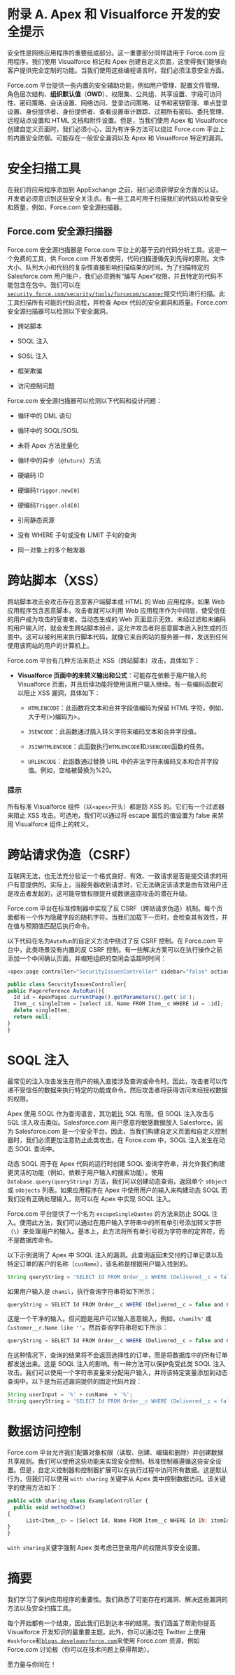 # 附录 A. Apex 和 Visualforce 开发的安全提示

安全性是网络应用程序的重要组成部分。这一重要部分同样适用于 Force.com 应用程序。我们使用 Visualforce 标记和 Apex 创建自定义页面，这使得我们能够向客户提供完全定制的功能。当我们使用这些编程语言时，我们必须注意安全方面。

Force.com 平台提供一些内置的安全辅助功能，例如用户管理、配置文件管理、角色层次结构、**组织默认值**（**OWD**）、权限集、公共组、共享设置、字段可访问性、密码策略、会话设置、网络访问、登录访问策略、证书和密钥管理、单点登录设置、身份提供者、身份提供者、查看设置审计跟踪、过期所有密码、委托管理、远程站点设置和 HTML 文档和附件设置。但是，当我们使用 Apex 和 Visualforce 创建自定义页面时，我们必须小心，因为有许多方法可以绕过 Force.com 平台上的内置安全防御。可能存在一般安全漏洞以及 Apex 和 Visualforce 特定的漏洞。

# 安全扫描工具

在我们将应用程序添加到 AppExchange 之前，我们必须获得安全方面的认证。开发者必须意识到这些安全关注点。有一些工具可用于扫描我们的代码以检查安全和质量，例如，Force.com 安全源扫描器。

## Force.com 安全源扫描器

Force.com 安全源扫描器是 Force.com 平台上的基于云的代码分析工具。这是一个免费的工具，供 Force.com 开发者使用，代码扫描遵循先到先得的原则。文件大小、队列大小和代码的复杂性直接影响扫描结果的时间。为了扫描特定的 Salesforce.com 用户账户，我们必须拥有“编写 Apex”权限，并且特定的代码不能包含在包中。我们可以在[`security.force.com/security/tools/forcecom/scanner`](http://security.force.com/security/tools/forcecom/scanner)提交代码进行扫描。此工具扫描所有可能的代码流程，并检查 Apex 代码的安全漏洞和质量。Force.com 安全源扫描器可以检测以下安全漏洞。

+   跨站脚本

+   SOQL 注入

+   SOSL 注入

+   框架欺骗

+   访问控制问题

Force.com 安全源扫描器可以检测以下代码和设计问题：

+   循环中的 DML 语句

+   循环中的 SOQL/SOSL

+   未将 Apex 方法批量化

+   循环中的异步（`@future`）方法

+   硬编码 ID

+   硬编码`Trigger.new[0]`

+   硬编码`Trigger.old[0]`

+   引用静态资源

+   没有 WHERE 子句或没有 LIMIT 子句的查询

+   同一对象上的多个触发器

# 跨站脚本（XSS）

跨站脚本攻击会攻击存在恶意客户端脚本或 HTML 的 Web 应用程序。如果 Web 应用程序包含恶意脚本，攻击者就可以利用 Web 应用程序作为中间层，使受信任的用户成为攻击的受害者。当动态生成的 Web 页面显示无效、未经过滤和未编码的用户输入时，就会发生跨站脚本弱点，这允许攻击者将恶意脚本嵌入到生成的页面中。这可以被利用来执行脚本代码，就像它来自网站的服务器一样，发送到任何使用该网站的用户的计算机上。

Force.com 平台有几种方法来防止 XSS（跨站脚本）攻击，具体如下：

+   **Visualforce 页面中的未转义输出和公式**：可能存在依赖于用户输入的 Visualforce 页面，并且后续功能将使用该用户输入继续。有一些编码函数可以阻止 XSS 漏洞，具体如下：

    +   `HTMLENCODE`：此函数将文本和合并字段值编码为保留 HTML 字符。例如，大于号(>)编码为&gt;。

    +   `JSENCODE`：此函数通过插入转义字符来编码文本和合并字段值。

    +   `JSINHTMLENCODE`：此函数执行`HTMLENCODE`和`JSENCODE`函数的任务。

    +   `URLENCODE`：此函数通过替换 URL 中的非法字符来编码文本和合并字段值。例如，空格被替换为%20。

### 提示

所有标准 Visualforce 组件（以`<apex>`开头）都是防 XSS 的。它们有一个过滤器来阻止 XSS 攻击。可选地，我们可以通过将 escape 属性的值设置为 false 来禁用 Visualforce 组件上的转义。

# 跨站请求伪造（CSRF）

互联网无法，也无法充分验证一个格式良好、有效、一致请求是否是提交请求的用户有意提供的。实际上，当服务器收到请求时，它无法确定该请求是由有效用户还是攻击者发起的，这可能导致权限提升或数据盗窃攻击的潜在升级。

Force.com 平台在标准控制器中实现了反 CSRF（跨站请求伪造）机制。每个页面都有一个作为隐藏字段的随机字符。当我们加载下一页时，会检查其有效性，并在值与预期值匹配后执行命令。

以下代码在名为`AutoRun`的自定义方法中绕过了反 CSRF 控制。在 Force.com 平台中，此类场景没有内置的反 CSRF 控制。有一些解决方案可以在执行操作之前添加一个中间确认页面，并缩短组织的空闲会话超时时间：

```js
<apex:page controller="SecurityIssuesController" sidebar="false" action="{!AutoRun}"> 

public class SecurityIssuesController{
public Pagereference AutoRun(){
  Id id = ApexPages.currentPage().getParameters().get('id');
  Item__c singleItem = [select id, Name FROM Item__c WHERE id = :id];
  delete singleItem;	
  return null;
}
}
```

# SOQL 注入

最常见的注入攻击发生在用户的输入直接涉及查询或命令时。因此，攻击者可以传递不受信任的数据来执行特定的功能或命令。然后攻击者将获得访问未经授权数据的权限。

Apex 使用 SOQL 作为查询语言，其功能比 SQL 有限。但 SOQL 注入攻击与 SQL 注入攻击类似。Salesforce.com 用户愿意将敏感数据放入 Salesforce，因为 Salesforce.com 是一个安全平台。因此，当我们构建自定义页面和自定义控制器时，我们必须更加注意防止此类攻击。在 Force.com 中，SOQL 注入发生在动态 SOQL 查询中。

动态 SOQL 用于在 Apex 代码的运行时创建 SOQL 查询字符串，并允许我们构建更灵活的功能（例如，依赖于用户输入的搜索功能）。使用 `Database.query(queryString)` 方法，我们可以创建动态查询，返回单个 `sObject` 或 `sObjects` 列表。如果应用程序在 Apex 中使用用户的输入来构建动态 SOQL 而我们没有正确处理输入，则可以在 Apex 中实现 SOQL 注入。

Force.com 平台提供了一个名为 `escapeSingleQuotes` 的方法来防止 SOQL 注入。使用此方法，我们可以通过在用户输入字符串中的所有单引号添加转义字符（`\`）来处理用户的输入。基本上，此方法将所有单引号视为字符串的定界符，而不是数据库命令。

以下示例说明了 Apex 中 SOQL 注入的漏洞。此查询返回未交付的订单记录以及特定订单的客户的名称（`cusName`），该名称是根据用户输入找到的。

```js
String queryString = 'SELECT Id FROM Order__c WHERE (Delivered__c = false and Customer__r.Name like \'%' + cusName + '%')';
```

如果用户输入是 `chamil`，执行查询字符串将如下所示：

```js
queryString = SELECT Id FROM Order__c WHERE (Delivered__c = false and Customer__r.Name like '% chamil %')
```

这是一个干净的输入。但问题是用户可以输入恶意输入，例如，`chamil%'` 或 `Customer__r.Name like ''`。然后查询字符串将如下所示：

```js
queryString = SELECT Id FROM Order__c WHERE (Delivered__c = false and Customer__r.Name like '%chamil%') or (Name like '%')
```

在这种情况下，查询的结果将不会返回选择性的订单，而是将数据库中的所有订单都发送出来。这是 SOQL 注入的影响。有一种方法可以保护免受此类 SOQL 注入攻击。我们可以使用一个字符串变量来分配用户输入，并将该特定变量添加到动态查询中。以下是为前述漏洞提供的固定代码片段：

```js
String userInput = '%' + cusName  + '%'; 
String queryString = 'SELECT Id FROM Order__c WHERE (Delivered__c = false and Customer__r.Name like: userInput)';
```

# 数据访问控制

Force.com 平台允许我们配置对象权限（读取、创建、编辑和删除）并创建数据共享规则。我们可以使用这些功能来实现安全控制。标准控制器遵循这些安全设置。但是，自定义控制器和控制器扩展可以在执行过程中访问所有数据。这是默认行为，但我们可以使用 `with sharing` 关键字从 Apex 类中控制数据访问。该关键字的使用方法如下：

```js
public with sharing class ExampleController {
  public void methodOne()
{
      List<Item__c> = [Select Id, Name FROM Item__c WHERE Id IN: itemIds];
}
}
```

`with sharing`关键字强制 Apex 类考虑已登录用户的权限共享安全设置。

# 摘要

我们学习了保护应用程序的重要性。我们熟悉了可能存在的漏洞、解决这些漏洞的方法以及安全扫描工具。

每个开始都有一个结束，因此我们已到达本书的结尾。我们涵盖了帮助你提高 Visualforce 开发知识的最重要主题。此外，你可以通过在 Twitter 上使用`#askforce`和[`blogs.developerforce.com`](https://blogs.developerforce.com)来使用 Force.com 资源，例如 Force.com 讨论板（你可以在技术问题上获得帮助）。

愿力量与你同在！
